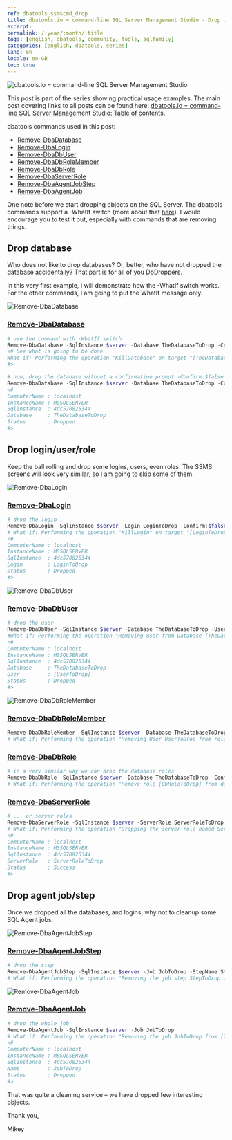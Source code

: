 ```yaml
---
ref: dbatools_ssmscmd_drop
title: dbatools.io = command-line SQL Server Management Studio - Drop it
excerpt: 
permalink: /:year/:month/:title
tags: [english, dbatools, community, tools, sqlfamily]
categories: [english, dbatools, series]
lang: en
locale: en-GB
toc: true
---
```

![dbatools.io = command-line SQL Server Management Studio](dbatools_ssmscmd.png)

This post is part of the series showing practical usage examples. The main post covering links to all posts can be found here: [dbatools.io = command-line SQL Server Management Studio: Table of contents](https://www.bronowski.it/blog/2020/06/dbatools-io-command-line-sql-server-management-studio-table-of-contents/).

dbatools commands used in this post:

* [Remove-DbaDatabase](https://www.bronowski.it/blog/2020/07/dbatools-io-command-line-sql-server-management-studio-drop-it/#Remove-DbaDatabase)
* [Remove-DbaLogin](https://www.bronowski.it/blog/2020/07/dbatools-io-command-line-sql-server-management-studio-drop-it/#Remove-DbaLogin)
* [Remove-DbaDbUser](https://www.bronowski.it/blog/2020/07/dbatools-io-command-line-sql-server-management-studio-drop-it/#Remove-DbaLogin)
* [Remove-DbaDbRoleMember](https://www.bronowski.it/blog/2020/07/dbatools-io-command-line-sql-server-management-studio-drop-it/#Remove-DbaLogin)
* [Remove-DbaDbRole](https://www.bronowski.it/blog/2020/07/dbatools-io-command-line-sql-server-management-studio-drop-it/#Remove-DbaLogin)
* [Remove-DbaServerRole](https://www.bronowski.it/blog/2020/07/dbatools-io-command-line-sql-server-management-studio-drop-it/#Remove-DbaLogin)
* [Remove-DbaAgentJobStep](https://www.bronowski.it/blog/2020/07/dbatools-io-command-line-sql-server-management-studio-drop-it/#Remove-DbaAgentJob)
* [Remove-DbaAgentJob](https://www.bronowski.it/blog/2020/07/dbatools-io-command-line-sql-server-management-studio-drop-it/#Remove-DbaAgentJob)

One note before we start dropping objects on the SQL Server. The dbatools commands support a -WhatIf switch (more about that [here](https://docs.microsoft.com/en-us/exchange/whatif-confirm-and-validateonly-switches-exchange-2013-help)). I would encourage you to test it out, especially with commands that are removing things.

## Drop database
Who does not like to drop databases? Or, better, who have not dropped the database accidentally? That part is for all of you DbDroppers.

In this very first example, I will demonstrate how the -WhatIf switch works. For the other commands, I am going to put the WhatIf message only.


![Remove-DbaDatabase](dbatools_ssmscmd_0401_db.png)

### [Remove-DbaDatabase](https://docs.dbatools.io/#Remove-DbaDatabase)

```powershell
# use the command with -WhatIf switch
Remove-DbaDatabase -SqlInstance $server -Database TheDatabaseToDrop -Confirm:$false -WhatIf
<# See what is going to be done
What if: Performing the operation "KillDatabase" on target "[TheDatabaseToDrop] on [localhost,1433]".
#>

# now, drop the database without a confirmation prompt -Confirm:$false
Remove-DbaDatabase -SqlInstance $server -Database TheDatabaseToDrop -Confirm:$false
<#
ComputerName : localhost
InstanceName : MSSQLSERVER
SqlInstance  : 4dc570825344
Database     : TheDatabaseToDrop
Status       : Dropped
#>
```

## Drop login/user/role
Keep the ball rolling and drop some logins, users, even roles. The SSMS screens will look very similar, so I am going to skip some of them.

![Remove-DbaLogin](dbatools_ssmscmd_0402_login.png)

### [Remove-DbaLogin](https://docs.dbatools.io/#Remove-DbaLogin)

```powershell
# drop the login
Remove-DbaLogin -SqlInstance $server -Login LoginToDrop -Confirm:$false 
# What if: Performing the operation "KillLogin" on target "[LoginToDrop] on [localhost,1433]".
<#
ComputerName : localhost
InstanceName : MSSQLSERVER
SqlInstance  : 4dc570825344
Login        : LoginToDrop
Status       : Dropped
#>
```

![Remove-DbaDbUser](dbatools_ssmscmd_0403_dbuser.png)

### [Remove-DbaDbUser](https://docs.dbatools.io/#Remove-DbaDbUser)

```powershell
# drop the user
Remove-DbaDbUser -SqlInstance $server -Database TheDatabaseToDrop -User UserToDrop
#What if: Performing the operation "Removing user from Database [TheDatabaseToDrop]" on target "[UserToDrop]".
<#
ComputerName : localhost
InstanceName : MSSQLSERVER
SqlInstance  : 4dc570825344
Database     : TheDatabaseToDrop
User         : [UserToDrop]
Status       : Dropped
#>
```

![Remove-DbaDbRoleMember](dbatools_ssmscmd_0404_dbrolemember.png)

### [Remove-DbaDbRoleMember](https://docs.dbatools.io/#Remove-DbaDbRoleMember)

```powershell
Remove-DbaDbRoleMember -SqlInstance $server -Database TheDatabaseToDrop -User UserToDrop -Role db_owner
# What if: Performing the operation "Removing User UserToDrop from role: [db_owner] in database [TheDatabaseToDrop]" on target "[localhost,1433]".
```

### [Remove-DbaDbRole](https://docs.dbatools.io/#Remove-DbaDbRole)

```powershell
# in a very similar way we can drop the database roles
Remove-DbaDbRole -SqlInstance $server -Database TheDatabaseToDrop -Confirm:$false
# What if: Performing the operation "Remove role [DbRoleToDrop] from database [TheDatabaseToDrop]" on target "[localhost,1433]".
```

### [Remove-DbaServerRole](https://docs.dbatools.io/#Remove-DbaServerRole)

```powershell
# ... or server roles
Remove-DbaServerRole -SqlInstance $server -ServerRole ServerRoleToDrop -Confirm:$false
# What if: Performing the operation "Dropping the server-role named ServerRoleToDrop on " on target "".
<#
ComputerName : localhost
InstanceName : MSSQLSERVER
SqlInstance  : 4dc570825344
ServerRole   : ServerRoleToDrop
Status       : Success
#>
```

## Drop agent job/step
Once we dropped all the databases, and logins, why not to cleanup some SQL Agent jobs.

![Remove-DbaAgentJobStep](dbatools_ssmscmd_0405_jobstep.png)

### [Remove-DbaAgentJobStep](https://docs.dbatools.io/#Remove-DbaAgentJobStep)

```powershell
# drop the step
Remove-DbaAgentJobStep -SqlInstance $server -Job JobToDrop -StepName StepToDrop
# What if: Performing the operation "Removing the job step StepToDrop for job JobToDrop" on target "localhost,1433".
```

![Remove-DbaAgentJob](dbatools_ssmscmd_0406_job.png)

### [Remove-DbaAgentJob]()

```powershell
# drop the whole job
Remove-DbaAgentJob -SqlInstance $server -Job JobToDrop
# What if: Performing the operation "Removing the job JobToDrop from [localhost,1433]" on target "localhost,1433".
<#
ComputerName : localhost
InstanceName : MSSQLSERVER
SqlInstance  : 4dc570825344
Name         : JobToDrop
Status       : Dropped
#>
```

That was quite a cleaning service – we have dropped few interesting objects.

Thank you,

Mikey
